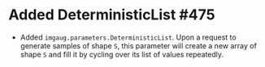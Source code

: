 # Added DeterministicList #475

* Added `imgaug.parameters.DeterministicList`. Upon a request to generate
  samples of shape `S`, this parameter will create a new array of shape `S`
  and fill it by cycling over its list of values repeatedly.